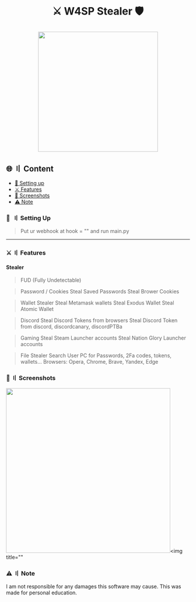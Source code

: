 <h1 align="center">
⚔️ W4SP Stealer 🛡️
  
<p align="center"> 
  <kbd>
<img src="https://cdn.discordapp.com/attachments/971769033496076348/1018558042402476143/manny_in_floatie.jpg" width="328"></img>
  </kbd>
</p>
  
## 🌐 〢 Content

- [📁 Setting up](#setup)
- [⚔️ Features](#features)
- [📸 Screenshots](#screenshot)
- [⚠️ Note](#note)

### 📁  〢 Setting Up

> Put ur webhook at hook = ""
> and run main.py

<a id="features"></a>

---

### ⚔️ 〢 Features

#### Stealer

> FUD (Fully Undetectable)

> Password / Cookies
> Steal Saved Passwords
> Steal Brower Cookies

> Wallet Stealer
> Steal Metamask wallets
> Steal Exodus Wallet
> Steal Atomic Wallet

> Discord
> Steal Discord Tokens from browsers
> Steal Discord Token from discord, discordcanary, discordPTBa

> Gaming
> Steal Steam Launcher accounts
> Steal Nation Glory Launcher accounts

> File Stealer
> Search User PC for Passwords, 2Fa codes, tokens, wallets...
> Browsers: Opera, Chrome, Brave, Yandex, Edge

### 📸 〢 Screenshots

<img title="" src="[https://github.com/doener2323/doenerium/blob/doener/screenshots/1.png?raw=true](https://cdn.discordapp.com/attachments/1022924956356591707/1023191911147778138/3346914e-af8e-4193-a534-9ffc72137323.png)" alt="" width="450"><img title=""

### ⚠️ 〢 Note

I am not responsible for any damages this software may cause. This was made for personal education.
